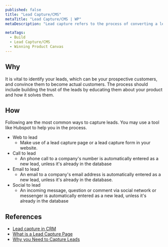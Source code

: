 ```yaml
---
published: false
title: "Lead Capture/CMS"
metaTitle: "Lead Capture/CMS | WP"
metaDescription: "Lead capture refers to the process of converting a lead to a paying customer. Companies capture details of the leads such as name, email and phone numbers Newsletters and lead capture forms to follow up with them. Most CRM systems helps in lead capturing process."

metaTags:
  - Build
  - Lead Capture/CMS
  - Winning Product Canvas
---
```


## Why
It is vital to identify your leads, which can be your prospective customers, and convince them to become actual customers. The process should include building the trust of the leads by educating them about your product and how it solves them. 

## How
Following are the most common ways to capture leads. You may use a tool like Hubspot to help you in the process.

- Web to lead
  - Make use of a lead capture page or a lead capture form in your website.
- Call to lead
  - An phone call to a company's number is automatically entered as a new lead, unless it's already in the database
- Email to lead
  - An  email to a company's email address is automatically entered as a new lead, unless it's already in the database.
- Social to lead
  - An incoming message, question or comment via social network or messenger is automatically entered as a new lead, unless it's already in the database

## References

- [Lead capture in CRM](https://www.bitrix24.com/glossary/what-is-lead-capture-crm-definition.php)
- [What is a Lead Capture Page](https://instapage.com/what-is-a-lead-capture-page)
- [Why you Need to Capture Leads](https://www.process.st/why-you-need-to-capture-leads-on-your-company-website/)
